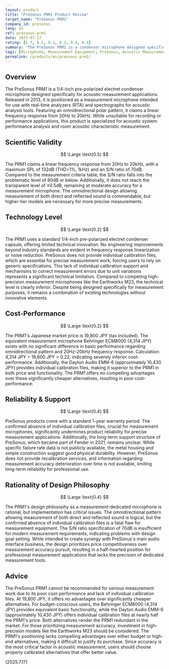```yaml
---
layout: product
title: "PreSonus PRM1 Product Review"
target_name: "PreSonus PRM1"
company_id: presonus
lang: en
ref: presonus-prm1
date: 2025-07-17
rating: [1.7, 0.5, 0.2, 0.2, 0.4, 0.4]
summary: "The PreSonus PRM1 is a condenser microphone designed specifically for acoustic measurement. At 19,800 JPY, it offers a linear frequency response from 20Hz-20kHz, but falls short of high-end competitors in measurement accuracy and technical level."
tags: [Microphone, Measurement Equipment, PreSonus, Acoustic Measurement, RTA]
permalink: /products/en/presonus-prm1/
---
```


## Overview

The PreSonus PRM1 is a 1/4-inch pre-polarized electret condenser microphone designed specifically for acoustic measurement applications. Released in 2013, it is positioned as a measurement microphone intended for use with real-time analyzers (RTA) and spectrographs for acoustic analysis tools. Featuring an omnidirectional polar pattern, it claims a linear frequency response from 20Hz to 20kHz. While unsuitable for recording or performance applications, this product is specialized for acoustic system performance analysis and room acoustic characteristic measurement.

## Scientific Validity

$$ \Large \text{0.5} $$

The PRM1 claims a linear frequency response from 20Hz to 20kHz, with a maximum SPL of 132dB (THD=1%, 1kHz) and an S/N ratio of 70dB. Compared to the measurement criteria table, the S/N ratio falls into the problematic level of 80dB or below. Additionally, it does not reach the transparent level of ±0.5dB, remaining at moderate accuracy for a measurement microphone. The omnidirectional design allowing measurement of both direct and reflected sound is commendable, but higher-tier models are necessary for more precise measurements.

## Technology Level

$$ \Large \text{0.2} $$

The PRM1 uses a standard 1/4-inch pre-polarized electret condenser capsule, offering limited technical innovation. No engineering improvements beyond industry standards are evident in frequency response linearization or noise reduction. PreSonus does not provide individual calibration files, which are essential for precise measurement work, forcing users to rely on generic specifications. This lack of individual calibration support and mechanisms to correct measurement errors due to unit variations represents a significant technical limitation. Compared to competing high-precision measurement microphones like the Earthworks M23, the technical level is clearly inferior. Despite being designed specifically for measurement purposes, it remains a combination of existing technologies without innovative elements.

## Cost-Performance

$$ \Large \text{0.2} $$

The PRM1's Japanese market price is 19,800 JPY (tax included). The equivalent measurement microphone Behringer ECM8000 (4,314 JPY) exists with no significant difference in basic performance regarding omnidirectional pattern and 20Hz-20kHz frequency response. Calculation: 4,314 JPY ÷ 19,800 JPY = 0.22, indicating severely inferior cost-performance. Additionally, the Dayton Audio EMM-6 (approximately 10,430 JPY) provides individual calibration files, making it superior to the PRM1 in both price and functionality. The PRM1 offers no compelling advantages over these significantly cheaper alternatives, resulting in poor cost-performance.

## Reliability & Support

$$ \Large \text{0.4} $$

PreSonus products come with a standard 1-year warranty period. The confirmed absence of individual calibration files, crucial for measurement microphones, significantly undermines product reliability for precise measurement applications. Additionally, the long-term support structure of PreSonus, which became part of Fender in 2021, remains unclear. While specific failure rate data is not publicly available, the metal housing and simple construction suggest good physical durability. However, PreSonus does not provide recalibration services, and information regarding measurement accuracy deterioration over time is not available, limiting long-term reliability for professional use.

## Rationality of Design Philosophy

$$ \Large \text{0.4} $$

The PRM1's design philosophy as a measurement-dedicated microphone is rational, but implementation has critical issues. The omnidirectional pattern allowing measurement of both direct and reflected sound is logical, but the confirmed absence of individual calibration files is a fatal flaw for measurement equipment. The S/N ratio specification of 70dB is insufficient for modern measurement requirements, indicating problems with design goal setting. While intended to create synergy with PreSonus's main audio interface business, the design prioritizes price competitiveness over measurement accuracy pursuit, resulting in a half-hearted position for professional measurement applications that lacks the precision of dedicated measurement tools.

## Advice

The PreSonus PRM1 cannot be recommended for serious measurement work due to its poor cost-performance and lack of individual calibration files. At 19,800 JPY, it offers no advantages over significantly cheaper alternatives. For budget-conscious users, the Behringer ECM8000 (4,314 JPY) provides equivalent basic functionality, while the Dayton Audio EMM-6 (approximately 10,430 JPY) offers individual calibration files at nearly half the PRM1's price. Both alternatives render the PRM1 redundant in the market. For those prioritizing measurement accuracy, investment in high-precision models like the Earthworks M23 should be considered. The PRM1's positioning lacks compelling advantages over either budget or high-end alternatives, making it difficult to justify its purchase. Since accuracy is the most critical factor in acoustic measurement, users should choose properly calibrated alternatives that offer better value.

(2025.7.17)